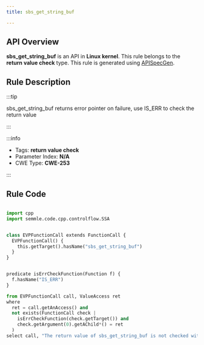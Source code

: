 ```yaml
---
title: sbs_get_string_buf

---
```



## API Overview
**sbs_get_string_buf** is an API in **Linux kernel**. This rule belongs to the **return value check** type. This rule is generated using [APISpecGen](../../tools/APISpecGen).
## Rule Description

:::tip

sbs_get_string_buf returns error pointer on failure, use IS_ERR to check the return value

:::

:::info

- Tags: **return value check**
- Parameter Index: **N/A**
- CWE Type: **CWE-253**

:::

## Rule Code
```python

import cpp
import semmle.code.cpp.controlflow.SSA


class EVPFunctionCall extends FunctionCall {
  EVPFunctionCall() {
    this.getTarget().hasName("sbs_get_string_buf")
  }
}


predicate isErrCheckFunction(Function f) {
  f.hasName("IS_ERR") 
}

from EVPFunctionCall call, ValueAccess ret
where
  ret = call.getAnAccess() and
  not exists(FunctionCall check |
    isErrCheckFunction(check.getTarget()) and
    check.getArgument(0).getAChild*() = ret
  )
select call, "The return value of sbs_get_string_buf is not checked with IS_ERR."
    
```